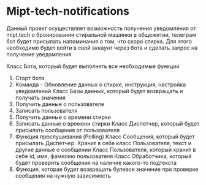 # Mipt-tech-notifications

Данный проект осуществляет возможность получения уведомления от mipt.tech о бронировании стиральной машинки в общежитии,
телеграм бот будет присылать напоминания о том, что скоро стирка. Для этого необходимо будет войти в 
свой аккаунт через бота и сделать запрос на получение уведомления

Класс Бота, который будет выполнять все необходимые функции
1. Старт бота
2. Команда - Обновление данных о стирке, инструкция, настройка уведомлений
Класс Базы данных, который будет возвращать и получать значения
1. Получить данные о пользователе 
2. Записать пользователя
3. Получить данные о времени стирки
4. Записать данные о времени стирки
Класс Диспетчер, который будет присылать сообщения от пользователя
1. Функция прослушивания (Polling)
Класс Сообщения, который будет присылать Диспетчер. Хранит в себе класс Пользователя, текст и другие данные о сообщении
Класс Пользователя, который хранит в себе id, имя, фамилию пользователя
Класс Обработчика, который будет проверять сообщения на наличие какого-то подтекста
1. Функция, которая будет возвращать булевое значение при проверке сообщения на нужную зависимость
 


